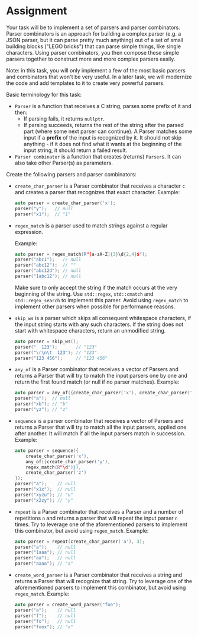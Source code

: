 # Assignment
Your task will be to implement a set of parsers and parser combinators.
Parser combinators is an approach for building a complex parser (e.g. a JSON parser, but it can
parse pretty much anything) out of a set of small building blocks ("LEGO bricks") that can parse
simple things, like single characters. Using parser combinators, you then compose these simple
parsers together to construct more and more complex parsers easily.

Note: in this task, you will only implement a few of the most basic parsers and combinators
that won't be very useful. In a later task, we will modernize the code and add templates to it
to create very powerful parsers.

Basic terminology for this task:
- `Parser` is a function that receives a C string, parses some prefix of it and then:
  - If parsing fails, it returns `nullptr`.
  - If parsing succeeds, returns the rest of the string after the parsed part (where some next
  parser can continue).
  A Parser matches some input if a **prefix** of the input is recognized by it.
  It should not skip anything - if it does not find what it wants at the beginning of the input
  string, it should return a failed result.
- `Parser combinator` is a function that creates (returns) `Parser`s. It can also take other
  Parser(s) as parameters.

Create the following parsers and parser combinators:

- `create_char_parser` is a Parser combinator that receives a character `c` and creates a parser
    that recognizes that exact character.
    Example:
    ```cpp
    auto parser = create_char_parser('x');
    parser("y");   // null
    parser("x1");  // "1"
    ```

- `regex_match` is a parser used to match strings against a regular expression.

  Example:
  ```cpp
  auto parser = regex_match(R"[a-zA-Z]{3}\d{2,4}$");
  parser("abc1");   // null
  parser("abc12");  // ""
  parser("abc12d"); // null
  parser("1abc12"); // null
  ```

  Make sure to only accept the string if the match occurs at the very beginning of the string.
  Use `std::regex`, `std::cmatch` and `std::regex_search` to implement this parser. Avoid
  using `regex_match` to implement other parsers when possible for performance reasons.

- `skip_ws` is a parser which skips all consequent whitespace characters, if the input string
  starts with any such characters. If the string does not start with whitespace characters,
  return an unmodified string.

  ```cpp
  auto parser = skip_ws();
  parser("  123");       // "123"
  parser("\r\n\t  123"); // "123"
  parser("123 456");     // "123 456"
  ```

- `any_of` is a Parser combinator that receives a vector of Parsers and returns a Parser that
  will try to match the input parsers one by one and return the first found match
  (or null if no parser matches).
    Example:
    ```cpp
    auto parser = any_of({create_char_parser('x'), create_char_parser('y')});
    parser("a");  // null
    parser("xb"); // "b"
    parser("yz"); // "z"
    ```

- `sequence` is a parser combinator that receives a vector of Parsers and returns a Parser that
  will try to match all the input parsers, applied one after another. It will match if all the
  input parsers match in succession.
    Example:
    ```cpp
    auto parser = sequence({
        create_char_parser('x'),
        any_of({create_char_parser('y'),
        regex_match(R"\d")}),
        create_char_parser('z')
    });
    parser("a");    // null
    parser("x1x");  // null
    parser("xyzu"); // "u"
    parser("x2zy"); // "y"
    ```

- `repeat` is a Parser combinator that receives a Parser and a number of repetitions `n` and
  returns a parser that will repeat the input parser `n` times.
  Try to leverage one of the aforementioned parsers to implement this combinator, but avoid
  using `regex_match`.
    Example:
    ```cpp
    auto parser = repeat(create_char_parser('a'), 3);
    parser("a");    // null
    parser("1aaa"); // null
    parser("aa");   // null
    parser("aaaa"); // "a"
    ```

- `create_word_parser` is a Parser combinator that receives a string and returns a Parser that
  will recognize that string.
  Try to leverage one of the aforementioned parsers to implement this combinator, but avoid
  using `regex_match`.
    Example:
    ```cpp
    auto parser = create_word_parser("foo");
    parser("a");    // null
    parser("f");    // null
    parser("fo");   // null
    parser("foox"); // "x"
    ```
